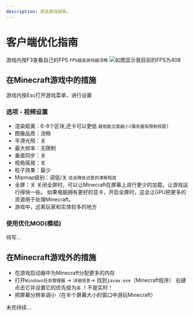 ```yaml
---
description: 提高游戏帧率。
---
```


# 客户端优化指南
游戏内按F3查看自己的FPS `FPS越高游戏越流畅`
![如图显示我目前的FPS为408](../.gitbook/images/residence/FPS)

## 在Minecraft游戏中的措施
游戏内按Esc打开游戏菜单，进行设置
### 选项 - 视频设置
* 渲染距离：6-8个区块,还卡可以更低
`越低能见度越小(服务器有限制视距)`
* 图像品质：流畅
* 平滑光照：关 
* 最大帧率：无限制
* 垂直同步：关
* 视角摇晃：关
* 粒子效果：最少
* Mipmap级别：调低/关
`这会降低远景的清晰程度`
* 全屏：关
关闭全屏时，可以让Minecraft在屏幕上进行更少的加载，让游戏运行得快一些。
如果电脑拥有更好的显卡，开启全屏时，这会让GPU把更多的资源用于处理Minecraft。
* 游戏中，远离玩家和实体较多的地方
### 使用优化MOD(模组)
待写...

## 在Minecraft游戏外的措施
* 在游戏启动器中为Minecraft分配更多的内存
* 打开`Windows任务管理器` → `详细信息`→ 找到`javaw.exe`（Minecraft程序）
  右键点击它并设置它的优先级为`高` ！不是实时！
* 把屏幕分辨率调小（在半个屏幕大小的窗口中游玩Minecraft）

未完待续...
